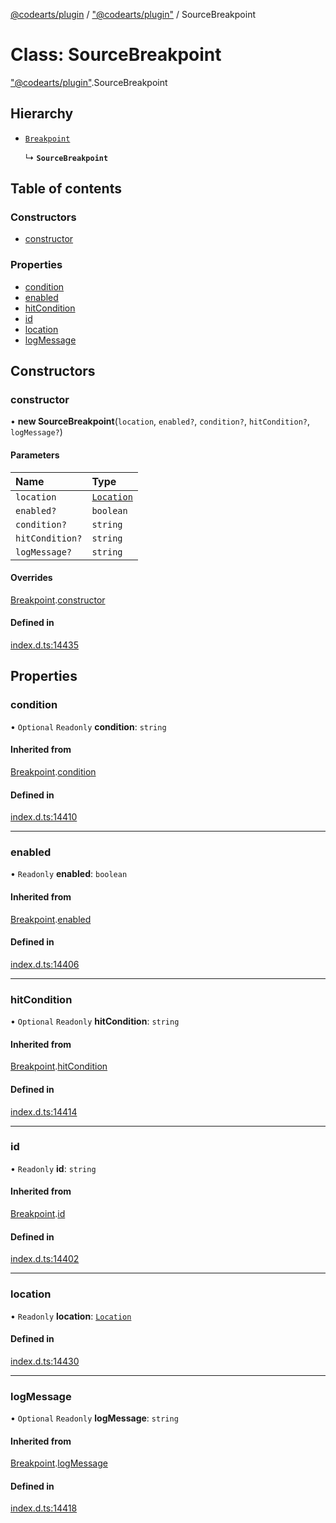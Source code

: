 [@codearts/plugin](../README.md) / ["@codearts/plugin"](../modules/_codearts_plugin_.md) / SourceBreakpoint

# Class: SourceBreakpoint

["@codearts/plugin"](../modules/_codearts_plugin_.md).SourceBreakpoint

## Hierarchy

- [`Breakpoint`](codearts_plugin_.Breakpoint.md)

  ↳ **`SourceBreakpoint`**

## Table of contents

### Constructors

- [constructor](codearts_plugin_.SourceBreakpoint.md#constructor)

### Properties

- [condition](codearts_plugin_.SourceBreakpoint.md#condition)
- [enabled](codearts_plugin_.SourceBreakpoint.md#enabled)
- [hitCondition](codearts_plugin_.SourceBreakpoint.md#hitcondition)
- [id](codearts_plugin_.SourceBreakpoint.md#id)
- [location](codearts_plugin_.SourceBreakpoint.md#location)
- [logMessage](codearts_plugin_.SourceBreakpoint.md#logmessage)

## Constructors

### constructor

• **new SourceBreakpoint**(`location`, `enabled?`, `condition?`, `hitCondition?`, `logMessage?`)

#### Parameters

| Name | Type |
| :------ | :------ |
| `location` | [`Location`](codearts_plugin_.Location.md) |
| `enabled?` | `boolean` |
| `condition?` | `string` |
| `hitCondition?` | `string` |
| `logMessage?` | `string` |

#### Overrides

[Breakpoint](codearts_plugin_.Breakpoint.md).[constructor](codearts_plugin_.Breakpoint.md#constructor)

#### Defined in

[index.d.ts:14435](https://github.com/huaweicloud/cloudide-plugin-api/blob/203b986/index.d.ts#L14435)

## Properties

### condition

• `Optional` `Readonly` **condition**: `string`

#### Inherited from

[Breakpoint](codearts_plugin_.Breakpoint.md).[condition](codearts_plugin_.Breakpoint.md#condition)

#### Defined in

[index.d.ts:14410](https://github.com/huaweicloud/cloudide-plugin-api/blob/203b986/index.d.ts#L14410)

___

### enabled

• `Readonly` **enabled**: `boolean`

#### Inherited from

[Breakpoint](codearts_plugin_.Breakpoint.md).[enabled](codearts_plugin_.Breakpoint.md#enabled)

#### Defined in

[index.d.ts:14406](https://github.com/huaweicloud/cloudide-plugin-api/blob/203b986/index.d.ts#L14406)

___

### hitCondition

• `Optional` `Readonly` **hitCondition**: `string`

#### Inherited from

[Breakpoint](codearts_plugin_.Breakpoint.md).[hitCondition](codearts_plugin_.Breakpoint.md#hitcondition)

#### Defined in

[index.d.ts:14414](https://github.com/huaweicloud/cloudide-plugin-api/blob/203b986/index.d.ts#L14414)

___

### id

• `Readonly` **id**: `string`

#### Inherited from

[Breakpoint](codearts_plugin_.Breakpoint.md).[id](codearts_plugin_.Breakpoint.md#id)

#### Defined in

[index.d.ts:14402](https://github.com/huaweicloud/cloudide-plugin-api/blob/203b986/index.d.ts#L14402)

___

### location

• `Readonly` **location**: [`Location`](codearts_plugin_.Location.md)

#### Defined in

[index.d.ts:14430](https://github.com/huaweicloud/cloudide-plugin-api/blob/203b986/index.d.ts#L14430)

___

### logMessage

• `Optional` `Readonly` **logMessage**: `string`

#### Inherited from

[Breakpoint](codearts_plugin_.Breakpoint.md).[logMessage](codearts_plugin_.Breakpoint.md#logmessage)

#### Defined in

[index.d.ts:14418](https://github.com/huaweicloud/cloudide-plugin-api/blob/203b986/index.d.ts#L14418)
